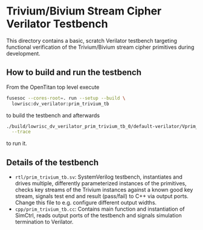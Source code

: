 Trivium/Bivium Stream Cipher Verilator Testbench
================================================

This directory contains a basic, scratch Verilator testbench targeting
functional verification of the Trivium/Bivium stream cipher primitives
during development.

How to build and run the testbench
----------------------------------

From the OpenTitan top level execute

   ```sh
   fusesoc --cores-root=. run --setup --build \
     lowrisc:dv_verilator:prim_trivium_tb
   ```
to build the testbench and afterwards

   ```sh
   ./build/lowrisc_dv_verilator_prim_trivium_tb_0/default-verilator/Vprim_trivium_tb \
     --trace
   ```
to run it.

Details of the testbench
------------------------

- `rtl/prim_trivium_tb.sv`: SystemVerilog testbench, instantiates and
  drives multiple, differently parameterized instances of the primitives,
  checks key streams of the Trivium instances against a known good key
  stream, signals test end and result (pass/fail) to C++ via output ports.
  Change this file to e.g. configure different output widths.
- `cpp/prim_trivium_tb.cc`: Contains main function and instantiation of
  SimCtrl, reads output ports of the testbench and signals simulation
  termination to Verilator.
